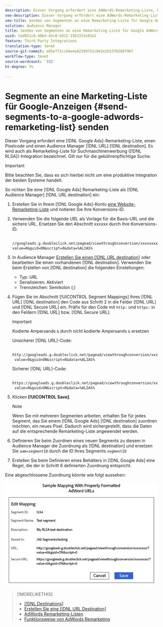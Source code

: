 ```yaml
---
description: Dieser Vorgang erfordert eine AdWords-Remarketing-Liste, Pixelcode und ein Audience Manager-URL-Ziel. Es wird auch als Remarketing-Liste für die RLSA-Integration (Search Ads) bezeichnet. Gilt nur für die gebührenpflichtige Suche.
seo-description: Dieser Vorgang erfordert eine AdWords-Remarketing-Liste, Pixelcode und ein Audience Manager-URL-Ziel. Es wird auch als Remarketing-Liste für die RLSA-Integration (Search Ads) bezeichnet. Gilt nur für die gebührenpflichtige Suche.
seo-title: Senden von Segmenten an eine Remarketing-Liste für Google AdWords
solution: Audience Manager
title: Senden von Segmenten an eine Remarketing-Liste für Google AdWords
uuid: 5ad821c6-48b4-42c0-b912-1563331e93a2
feature: Third Party Integrations
translation-type: tm+mt
source-git-commit: e05eff3cc04e4a82399752c862e2b2370286f96f
workflow-type: tm+mt
source-wordcount: '332'
ht-degree: 5%

---
```



# Segmente an eine Marketing-Liste für Google-Anzeigen {#send-segments-to-a-google-adwords-remarketing-list} senden

Dieser Vorgang erfordert eine [!DNL Google Ads]-Remarketing-Liste, einen Pixelcode und einen Audience Manager [!DNL URL] [!DNL destination]. Es wird auch als Remarketing-Liste für Suchmaschinenwerbung ([!DNL RLSA])-Integration bezeichnet. Gilt nur für die gebührenpflichtige Suche.

>[!IMPORTANT]
>Bitte beachten Sie, dass es sich hierbei nicht um eine produktive Integration der beiden Systeme handelt.

So richten Sie eine [!DNL Google Ads] Remarketing-Liste als [!DNL Audience Manager] [!DNL URL destination] ein:

1. Erstellen Sie in Ihrem [!DNL Google Ads]-Konto [eine Website-Remarketing-Liste](https://support.google.com/adwords/answer/2454064?hl=en) und notieren Sie Ihre Konversions-ID.
1. Verwenden Sie die folgende URL als Vorlage für die Basis-URL und die sichere URL. Ersetzen Sie den Abschnitt xxxxxx durch Ihre Konversions-ID.

   ```
    //googleads.g.doubleclick.net/pagead/viewthroughconversion/xxxxxxxx/?value=0&guid=ON&script=0&data=%ALIAS%
   ```

1. In Audience Manager [Erstellen Sie einen  [!DNL URL destination]](../../features/destinations/create-url-destination.md) oder bearbeiten Sie einen vorhandenen [!DNL destination]. Verwenden Sie beim Erstellen von [!DNL destination] die folgenden Einstellungen:
   * Typ: URL
   * Serialisieren: Aktiviert
   * Trennzeichen: Semikolon (;)

1. Fügen Sie im Abschnitt [!UICONTROL Segment Mappings] Ihres [!DNL URL] [!DNL destination] den Code aus Schritt 2 in die Felder [!DNL URL] und [!DNL Secure URL] ein. Präfix für den Code mit `http:` und `https:` in den Feldern [!DNL URL] bzw. [!DNL Secure URL].

   >[!IMPORTANT]
   >
   >Kodierte Ampersands `&` durch nicht kodierte Ampersands `&` ersetzen

   Unsicherer [!DNL URL]-Code:

   ```
    http://googleads.g.doubleclick.net/pagead/viewthroughconversion/xxxxxxxx/?
    value=0&guid=ON&script=0&data=%ALIAS%
   ```

   Sicherer [!DNL URL]-Code:

   ```
    https://googleads.g.doubleclick.net/pagead/viewthroughconversion/xxxxxxxx/?
    value=0&guid=ON&script=0&data=%ALIAS%
   ```

1. Klicken **[!UICONTROL Save]**.

   >[!NOTE]
   >
   >Wenn Sie mit mehreren Segmenten arbeiten, erhalten Sie für jedes Segment, das Sie einem [!DNL Google Ads] [!DNL destination] zuordnen möchten, ein neues Pixel. Dadurch wird sichergestellt, dass die Daten auf die entsprechende Remarketing-Liste angewendet werden.

1. Definieren Sie beim Zuordnen eines neuen Segments zu diesem in Audience Manager die Zuordnung als [!DNL destination] und ersetzen Sie `aam=segmentID` durch die ID Ihres Segments.`segmentID`
1. Erstellen Sie beim Definieren eines Behälters in [!DNL Google Ads] eine Regel, die der in Schritt 6 definierten Zuordnung entspricht.

Eine abgeschlossene Zuordnung könnte wie folgt aussehen:

![](../assets/rlsa_mapping.png)

>[!MORELIKETHIS]
>
>* [[!DNL Destinations]](../../features/destinations/destinations.md)
>* [Erstellen Sie eine [!DNL URL Destination]](../../features/destinations/create-url-destination.md)
>* [AdWords Remarketing-Listen](https://support.google.com/adwords/answer/2472738)
>* [Funktionsweise von AdWords Remarketing](https://support.google.com/adwords/answer/2454000)

